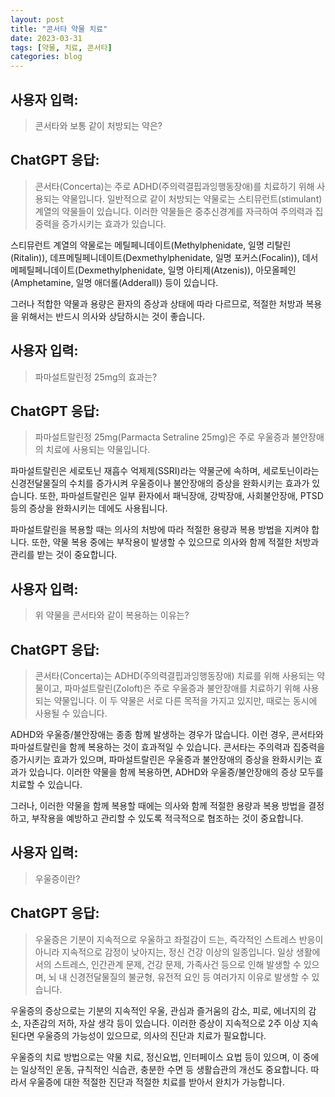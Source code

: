 ```yaml
---
layout: post
title: "콘서타 약물 치료"
date: 2023-03-31
tags: [약물, 치료, 콘서타]
categories: blog
---
```


## 사용자 입력:
> 콘서타와 보통 같이 처방되는 약은?

## ChatGPT 응답:
> 콘서타(Concerta)는 주로 ADHD(주의력결핍과잉행동장애)를 치료하기 위해 사용되는 약물입니다. 일반적으로 같이 처방되는 약물로는 스티뮤런트(stimulant) 계열의 약물들이 있습니다. 이러한 약물들은 중추신경계를 자극하여 주의력과 집중력을 증가시키는 효과가 있습니다.

스티뮤런트 계열의 약물로는 메틸페니데이트(Methylphenidate, 일명 리탈린(Ritalin)), 데프메틸페니데이트(Dexmethylphenidate, 일명 포커스(Focalin)), 데서메페틸페니데이트(Dexmethylphenidate, 일명 아티제(Atzenis)), 아모올페인(Amphetamine, 일명 애더롤(Adderall)) 등이 있습니다. 

그러나 적합한 약물과 용량은 환자의 증상과 상태에 따라 다르므로, 적절한 처방과 복용을 위해서는 반드시 의사와 상담하시는 것이 좋습니다.

## 사용자 입력:
> 파마설트랄린정 25mg의 효과는?

## ChatGPT 응답:
> 파마설트랄린정 25mg(Parmacta Setraline 25mg)은 주로 우울증과 불안장애의 치료에 사용되는 약물입니다.

파마설트랄린은 세로토닌 재흡수 억제제(SSRI)라는 약물군에 속하며, 세로토닌이라는 신경전달물질의 수치를 증가시켜 우울증이나 불안장애의 증상을 완화시키는 효과가 있습니다. 또한, 파마설트랄린은 일부 환자에서 패닉장애, 강박장애, 사회불안장애, PTSD 등의 증상을 완화시키는 데에도 사용됩니다.

파마설트랄린을 복용할 때는 의사의 처방에 따라 적절한 용량과 복용 방법을 지켜야 합니다. 또한, 약물 복용 중에는 부작용이 발생할 수 있으므로 의사와 함께 적절한 처방과 관리를 받는 것이 중요합니다.

## 사용자 입력:
> 위 약물을 콘서타와 같이 복용하는 이유는?

## ChatGPT 응답:
> 콘서타(Concerta)는 ADHD(주의력결핍과잉행동장애) 치료를 위해 사용되는 약물이고, 파마설트랄린(Zoloft)은 주로 우울증과 불안장애를 치료하기 위해 사용되는 약물입니다. 이 두 약물은 서로 다른 목적을 가지고 있지만, 때로는 동시에 사용될 수 있습니다.

ADHD와 우울증/불안장애는 종종 함께 발생하는 경우가 많습니다. 이런 경우, 콘서타와 파마설트랄린을 함께 복용하는 것이 효과적일 수 있습니다. 콘서타는 주의력과 집중력을 증가시키는 효과가 있으며, 파마설트랄린은 우울증과 불안장애의 증상을 완화시키는 효과가 있습니다. 이러한 약물을 함께 복용하면, ADHD와 우울증/불안장애의 증상 모두를 치료할 수 있습니다.

그러나, 이러한 약물을 함께 복용할 때에는 의사와 함께 적절한 용량과 복용 방법을 결정하고, 부작용을 예방하고 관리할 수 있도록 적극적으로 협조하는 것이 중요합니다.

## 사용자 입력:
> 우울증이란?

## ChatGPT 응답:
> 우울증은 기분이 지속적으로 우울하고 좌절감이 드는, 즉각적인 스트레스 반응이 아니라 지속적으로 감정이 낮아지는, 정신 건강 이상의 일종입니다. 일상 생활에서의 스트레스, 인간관계 문제, 건강 문제, 가족사건 등으로 인해 발생할 수 있으며, 뇌 내 신경전달물질의 불균형, 유전적 요인 등 여러가지 이유로 발생할 수 있습니다.

우울증의 증상으로는 기분의 지속적인 우울, 관심과 즐거움의 감소, 피로, 에너지의 감소, 자존감의 저하, 자살 생각 등이 있습니다. 이러한 증상이 지속적으로 2주 이상 지속된다면 우울증의 가능성이 있으므로, 의사의 진단과 치료가 필요합니다.

우울증의 치료 방법으로는 약물 치료, 정신요법, 인터페이스 요법 등이 있으며, 이 중에는 일상적인 운동, 규칙적인 식습관, 충분한 수면 등 생활습관의 개선도 중요합니다. 따라서 우울증에 대한 적절한 진단과 적절한 치료를 받아서 완치가 가능합니다.

